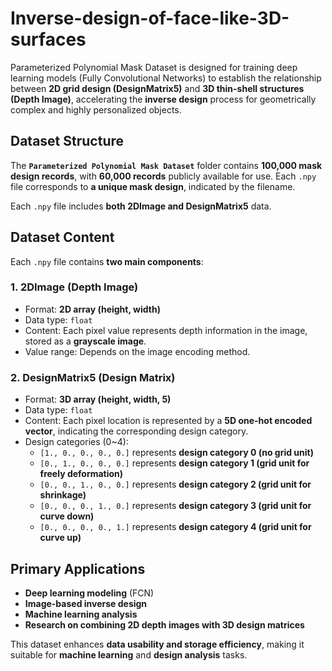 # Inverse-design-of-face-like-3D-surfaces

Parameterized Polynomial Mask Dataset is designed for training deep learning models (Fully Convolutional Networks) to establish the relationship between **2D grid design (DesignMatrix5)** and **3D thin-shell structures (Depth Image)**, accelerating the **inverse design** process for geometrically complex and highly personalized objects.

## Dataset Structure

The **`Parameterized Polynomial Mask Dataset`** folder contains **100,000 mask design records**, with **60,000 records** publicly available for use. Each `.npy` file corresponds to **a unique mask design**, indicated by the filename.

Each `.npy` file includes **both 2DImage and DesignMatrix5** data.

## Dataset Content

Each `.npy` file contains **two main components**:

### 1. 2DImage (Depth Image)
- Format: **2D array (height, width)**
- Data type: `float`
- Content: Each pixel value represents depth information in the image, stored as a **grayscale image**.
- Value range: Depends on the image encoding method.

### 2. DesignMatrix5 (Design Matrix)
- Format: **3D array (height, width, 5)**
- Data type: `float`
- Content: Each pixel location is represented by a **5D one-hot encoded vector**, indicating the corresponding design category.
- Design categories (0~4):
  - `[1., 0., 0., 0., 0.]` represents **design category 0 (no grid unit)**
  - `[0., 1., 0., 0., 0.]` represents **design category 1 (grid unit for freely deformation)**
  - `[0., 0., 1., 0., 0.]` represents **design category 2 (grid unit for shrinkage)**
  - `[0., 0., 0., 1., 0.]` represents **design category 3 (grid unit for curve down)**
  - `[0., 0., 0., 0., 1.]` represents **design category 4 (grid unit for curve up)**



## Primary Applications

- **Deep learning modeling** (FCN)
- **Image-based inverse design**
- **Machine learning analysis**
- **Research on combining 2D depth images with 3D design matrices**

This dataset enhances **data usability and storage efficiency**, making it suitable for **machine learning** and **design analysis** tasks.


